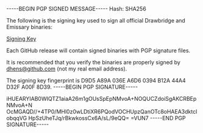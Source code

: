 -----BEGIN PGP SIGNED MESSAGE-----
Hash: SHA256

The following is the signing key used to sign all official Drawbridge and Emissary binaries:

[Signing Key](https://github.com/dhens/Drawbridge/blob/master/SIGNING_KEY.asc)

Each GitHub release will contain signed binaries with PGP signature files.

It is recommended that you verify the binaries are properly signed by dhens@github.com (not my real email address).

The signing key fingerprint is D9D5 A89A 036E A6D6 0394  B12A 44A4 D32F A00F 8D39.
-----BEGIN PGP SIGNATURE-----

iHUEARYIAB0WIQTZ1aiaA26m1gOUsSpEpNMvoA+NOQUCZdoiSgAKCRBEpNMvoA+N
OcMGAQD//+4TP0/MHl0z0wLDtiXR6PQodVOCHUpzQanOTc8oHAEA3dktclobqqVG
HpSzUheTJq/rBkwkossCx6A/sL/9eQQ=
=VUN7
-----END PGP SIGNATURE-----
